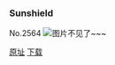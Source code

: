 ### Sunshield
No.2564
![图片不见了~~~](https://imgs.xkcd.com/comics/sunshield.png)

[原址](https://xkcd.com//2564) [下载](https://imgs.xkcd.com/comics/sunshield.png)

